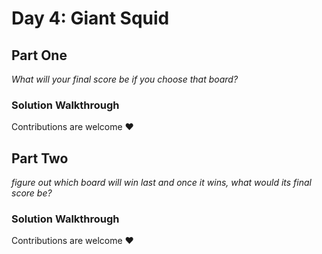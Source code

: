 # Day 4: Giant Squid
## Part One
*What will your final score be if you choose that board?*

### Solution Walkthrough
Contributions are welcome ❤️

## Part Two
*figure out which board will win last and once it wins, what would its final score be?*
### Solution Walkthrough
Contributions are welcome ❤️
